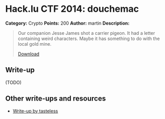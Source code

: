 # Hack.lu CTF 2014: douchemac

**Category:** Crypto
**Points:** 200
**Author:** martin
**Description:**

> Our companion Jesse James shot a carrier pigeon. It had a letter containing weird characters. Maybe it has something to do with the local gold mine.
>
> [Download](douchemac_5386355bd9a1a4b11b196480f2e6ed78.pcap)

## Write-up

(TODO)

## Other write-ups and resources

* [Write-up by tasteless](http://tasteless.se/2014/10/hack-lu-ctf-2014-douchemac/)

